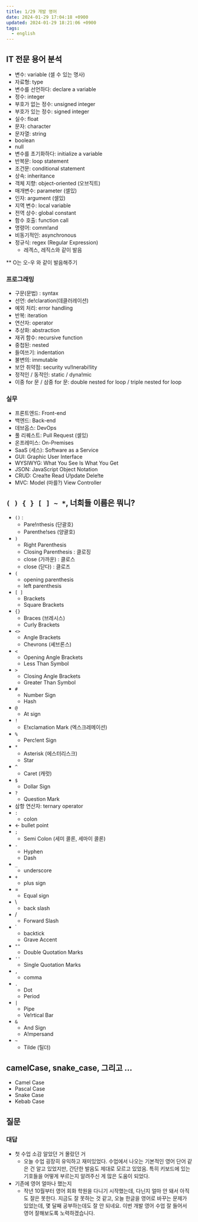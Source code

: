 ```yaml
---
title: 1/29 개발 영어
date: 2024-01-29 17:04:18 +0900
updated: 2024-01-29 18:21:06 +0900
tags:
  - english
---
```


## IT 전문 용어 분석

- 변수: variable (셀 수 있는 명사)
- 자료형: type
- 변수를 선언하다: declare a variable
- 정수: integer
- 부호가 없는 정수: unsigned integer
- 부호가 있는 정수: signed integer
- 실수: float
- 문자: character
- 문자열: string
- boolean
- null
- 변수를 초기화하다: initialize a variable
- 반복문: loop statement
- 조건문: conditional statement
- 상속: inheritance
- 객체 지향: object-oriented (오브직트)
- 매개변수: parameter (셀있)
- 인자: argument (셀있)
- 지역 변수: local variable
- 전역 상수: global constant
- 함수 호출: function call
- 명령어: comm!and
- 비동기적인: asynchronous
- 정규식: regex (Regular Expression)
	- 레겍스, 레직스와 같이 발음

** O는 오-우 와 같이 발음해주기

### 프로그래밍

- 구문(문법) : syntax
- 선언: de!claration(데클러레이션)
- 예외 처리: error handling
- 반복: iteration
- 연산자: operator
- 추상화: abstraction
- 재귀 함수: recursive function
- 중첩된: nested
- 들여쓰기: indentation
- 불변의: immutable
- 보안 취약점: security vu!lnerabi!lity
- 정적인 / 동적인: static / dyna!mic
- 이중 for 문 / 삼중 for 문: double nested for loop / triple nested for loop

### 실무

- 프론트엔드: Front-end
- 백엔드: Back-end
- 데브옵스: DevOps
- 풀 리퀘스트: Pull Request (셀있)
- 온프레미스: On-Premises
- SaaS (세스): Software as a Service
- GUI: Graphic User Interface
- WYSIWYG: What You See Is What You Get
- JSON: JavaScript Object Notation
- CRUD: Crea!te Read U!pdate Dele!te
- MVC: Model (마를?) View Controller

## `( ) { } [ ] ~ *`, 너희들 이름은 뭐니?

- `()` : 
	- Pare!nthesis (단괄호)
	- Parenthe!ses (양괄호)
- `)`
	- Right Parenthesis
	- Closing Parenthesis : 클로징
	- close (가까운) : 클로스
	- close (닫다) : 클로즈
- `(`
	- opening parenthesis
	- left parenthesis
- `[ ]`
	- Brackets
	- Square Brackets
- `{}`
	- Braces (브레시스)
	- Curly Brackets
- `<>`
	- Angle Brackets
	- Chevrons (셰브론스)
- `<`
	- Opening Angle Brackets
	- Less Than Symbol
- `>`
	- Closing Angle Brackets
	- Greater Than Symbol
- `#`
	- Number Sign
	- Hash
- `@`
	- At sign
- `!`
	- E!xclamation Mark (엑스크레메이션)
- `%`
	- Perc!ent Sign
- `*`
	- Asterisk (에스터리스크)
	- Star
- `^`
	- Caret (캐럿)
- `$`
	- Dollar Sign
- `?`
	- Question Mark
- 삼항 연산자: ternary operator
- `:`
	- colon
- ← bullet point
- `;`
	- Semi Colon (세미 콜론, 세마이 콜론)
- `-`
	- Hyphen
	- Dash
- `_`
	- underscore
- `+`
	- plus sign
- =
	- Equal sign
- \
	- back slash
- /
	- Forward Slash
- `
	- backtick
	- Grave Accent
- `""`
	- Double Quotation Marks
- `''`
	- Single Quotation Marks
- `,`
	- comma
- `.`
	- Dot
	- Period
- `|`
	- Pipe
	- Ve!rtical Bar
- `&`
	- And Sign
	- A!mpersand
- `~`
	- Tilde (틸더)

## camelCase, snake_case, 그리고 …

- Camel Case
- Pascal Case
- Snake Case
- Kebab Case

## 질문

### 대답

- 첫 수업 소감 알았던 거 몰랐던 거
	- 오늘 수업 굉장히 유익하고 재미있었다. 수업에서 나오는 기본적인 영어 단어 같은 건 알고 있었지만, 간단한 발음도 제대로 모르고 있었음. 특히 키보드에 있는 기호들을 어떻게 부르는지 알려주신 게 많은 도움이 되었다.
- 기존에 영어 얼마나 했는지
	- 작년 10월부터 영어 회화 학원을 다니기 시작했는데, 다닌지 얼마 안 돼서 아직도 잘은 못한다. 지금도 잘 못하는 것 같고, 오늘 한글을 영어로 바꾸는 문제가 있었는데, 몇 달째 공부하는데도 잘 안 되네요. 이번 개발 영어 수업 잘 들어서 영어 잘해보도록 노력하겠습니다.
